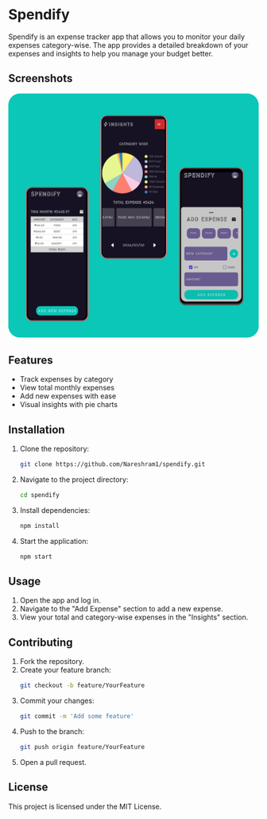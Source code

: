 # Spendify

Spendify is an expense tracker app that allows you to monitor your daily expenses category-wise. The app provides a detailed breakdown of your expenses and insights to help you manage your budget better.

## Screenshots

![App Screenshot](./screenshots/spendify_sc.png)

## Features

- Track expenses by category
- View total monthly expenses
- Add new expenses with ease
- Visual insights with pie charts

## Installation

1. Clone the repository:
    ```bash
    git clone https://github.com/Nareshram1/spendify.git
    ```
2. Navigate to the project directory:
    ```bash
    cd spendify
    ```
3. Install dependencies:
    ```bash
    npm install
    ```
4. Start the application:
    ```bash
    npm start
    ```

## Usage

1. Open the app and log in.
2. Navigate to the "Add Expense" section to add a new expense.
3. View your total and category-wise expenses in the "Insights" section.

## Contributing

1. Fork the repository.
2. Create your feature branch:
    ```bash
    git checkout -b feature/YourFeature
    ```
3. Commit your changes:
    ```bash
    git commit -m 'Add some feature'
    ```
4. Push to the branch:
    ```bash
    git push origin feature/YourFeature
    ```
5. Open a pull request.

## License

This project is licensed under the MIT License.
